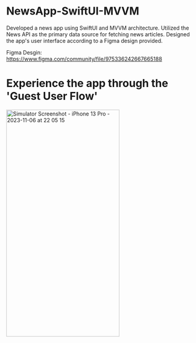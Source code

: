 # NewsApp-SwiftUI-MVVM

Developed a news app using SwiftUI and MVVM architecture.
Utilized the News API as the primary data source for fetching news articles.
Designed the app's user interface according to a Figma design provided.

Figma Desgin: https://www.figma.com/community/file/975336242667665188

# Experience the app through the 'Guest User Flow' 


<img src="https://github.com/malindu21/NewsApp-SwiftUI-MVVM/assets/53685082/4ef9e8f8-d141-4bf4-a6a7-26a6d95ac62e" alt="Simulator Screenshot - iPhone 13 Pro - 2023-11-06 at 22 05 15" width="300" height="600">
